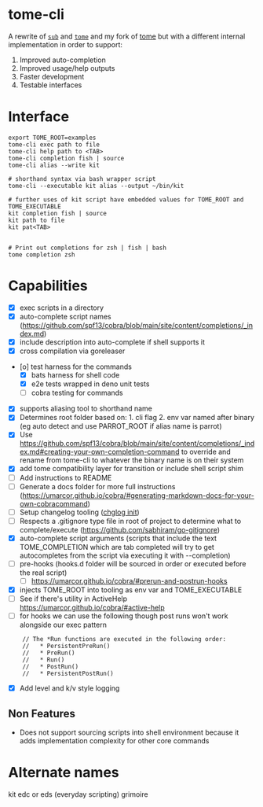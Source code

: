 # tome-cli


A rewrite of [`sub`](https://github.com/qrush/sub) and [`tome`](https://github.com/toumorokoshi/tome) and my fork of [tome](https://github.com/zph/tome) but with a different internal implementation in order to support:
1. Improved auto-completion
2. Improved usage/help outputs
3. Faster development
4. Testable interfaces

# Interface

```
export TOME_ROOT=examples
tome-cli exec path to file
tome-cli help path to <TAB>
tome-cli completion fish | source
tome-cli alias --write kit

# shorthand syntax via bash wrapper script
tome-cli --executable kit alias --output ~/bin/kit

# further uses of kit script have embedded values for TOME_ROOT and TOME_EXECUTABLE
kit completion fish | source
kit path to file
kit pat<TAB>


# Print out completions for zsh | fish | bash
tome completion zsh
```

# Capabilities

- [x] exec scripts in a directory
- [x] auto-complete script names (https://github.com/spf13/cobra/blob/main/site/content/completions/_index.md)
- [x] include description into auto-complete if shell supports it
- [x] cross compilation via goreleaser
- [o] test harness for the commands
  - [x] bats harness for shell code
  - [x] e2e tests wrapped in deno unit tests
  - [ ] cobra testing for commands
- [x] supports aliasing tool to shorthand name
- [x] Determines root folder based on:
        1. cli flag
        2. env var named after binary (eg auto detect and use PARROT_ROOT if alias name is parrot)
- [x] Use https://github.com/spf13/cobra/blob/main/site/content/completions/_index.md#creating-your-own-completion-command
      to override and rename from tome-cli to whatever the binary name is on their system
- [x] add tome compatibility layer for transition or include shell script shim
- [ ] Add instructions to README
- [ ] Generate a docs folder for more full instructions (https://umarcor.github.io/cobra/#generating-markdown-docs-for-your-own-cobracommand)
- [ ] Setup changelog tooling ([chglog init](https://github.com/goreleaser/chglog))
- [ ] Respects a .gitignore type file in root of project to determine what to complete/execute (https://github.com/sabhiram/go-gitignore)
- [x] auto-complete script arguments (scripts that include the text TOME_COMPLETION which are tab completed will try to get autocompletes from the script via executing it with --completion)
- [ ] pre-hooks (hooks.d folder will be sourced in order or executed before the real script)
  - [ ] https://umarcor.github.io/cobra/#prerun-and-postrun-hooks
- [x] injects TOME_ROOT into tooling as env var and TOME_EXECUTABLE
- [ ] See if there's utility in ActiveHelp https://umarcor.github.io/cobra/#active-help
- [ ] for hooks we can use the following though post runs won't work alongside our exec pattern
```
	// The *Run functions are executed in the following order:
	//   * PersistentPreRun()
	//   * PreRun()
	//   * Run()
	//   * PostRun()
	//   * PersistentPostRun()
```
- [x] Add level and k/v style logging

## Non Features

- Does not support sourcing scripts into shell environment because it adds implementation complexity for other core commands

# Alternate names

kit
edc or eds (everyday scripting)
grimoire
